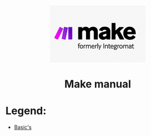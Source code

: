 <div align="center">

![Make](pic/make_logo.gif)

# Make manual
</div>


# Legend:

   * [Basic's](basic.md)




